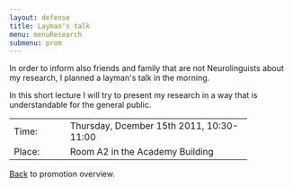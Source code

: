 ```yaml
---
layout: defense
title: Layman's talk
menu: menuResearch
submenu: prom
---
```


In order to inform also friends and family that are not Neurolinguists about my research, I planned a layman's talk in the morning.  
    
  In this short lecture I will try to present my research in a way that is understandable for the general public.

  <table width="401" border="0">
    <tr>
      <td width="84">Time:</td>
      <td width="307">Thursday, Dcember 15th 2011, 10:30-11:00</td>
    </tr>
    <tr>
      <td>Place:</td>
      <td>Room A2 in the Academy Building</td>
    </tr>
  </table>

[Back](/promotie) to promotion overview.
 





           




